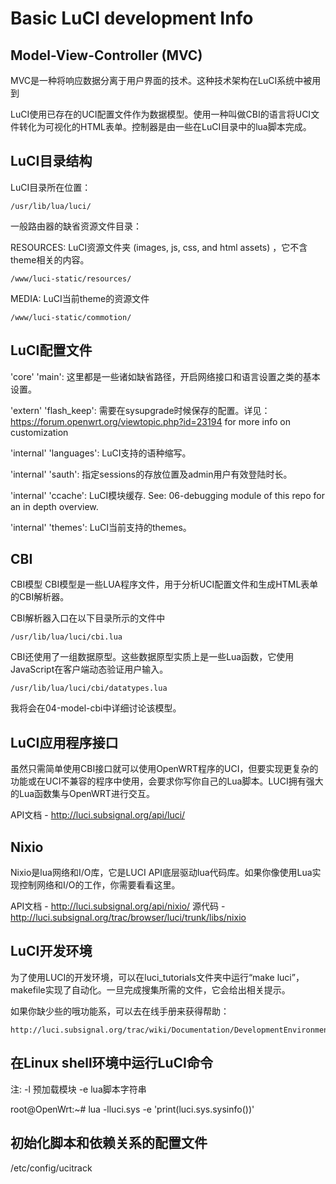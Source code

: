 
Basic LuCI development Info
===========================

Model-View-Controller (MVC)
---------------------
MVC是一种将响应数据分离于用户界面的技术。这种技术架构在LuCI系统中被用到

LuCI使用已存在的UCI配置文件作为数据模型。使用一种叫做CBI的语言将UCI文件转化为可视化的HTML表单。控制器是由一些在LuCI目录中的lua脚本完成。

LuCI目录结构
---------------------

LuCI目录所在位置：

    /usr/lib/lua/luci/

一般路由器的缺省资源文件目录：

RESOURCES: LuCI资源文件夹 (images, js, css, and html assets) ，它不含theme相关的内容。

    /www/luci-static/resources/

MEDIA: LuCI当前theme的资源文件

    /www/luci-static/commotion/

	
LuCI配置文件
--------------------

'core' 'main': 这里都是一些诸如缺省路径，开启网络接口和语言设置之类的基本设置。

'extern' 'flash_keep': 需要在sysupgrade时候保存的配置。详见：https://forum.openwrt.org/viewtopic.php?id=23194 for more info on customization

'internal' 'languages': LuCI支持的语种缩写。

'internal' 'sauth': 指定sessions的存放位置及admin用户有效登陆时长。

'internal' 'ccache':  LuCI模块缓存. See: 06-debugging module of this repo for an in depth overview.

'internal' 'themes': LuCI当前支持的themes。

CBI
---

CBI模型
CBI模型是一些LUA程序文件，用于分析UCI配置文件和生成HTML表单的CBI解析器。

CBI解析器入口在以下目录所示的文件中

    /usr/lib/lua/luci/cbi.lua

CBI还使用了一组数据原型。这些数据原型实质上是一些Lua函数，它使用JavaScript在客户端动态验证用户输入。

    /usr/lib/lua/luci/cbi/datatypes.lua

我将会在04-model-cbi中详细讨论该模型。

LuCI应用程序接口
-------------

虽然只需简单使用CBI接口就可以使用OpenWRT程序的UCI，但要实现更复杂的功能或在UCI不兼容的程序中使用，会要求你写你自己的Lua脚本。LUCI拥有强大的Lua函数集与OpenWRT进行交互。

API文档 - http://luci.subsignal.org/api/luci/

Nixio
-----
Nixio是lua网络和I/O库，它是LUCI API底层驱动lua代码库。如果你像使用Lua实现控制网络和I/O的工作，你需要看看这里。

API文档 - http://luci.subsignal.org/api/nixio/
源代码 - http://luci.subsignal.org/trac/browser/luci/trunk/libs/nixio


LuCI开发环境
-----------------------------

为了使用LUCI的开发环境，可以在luci_tutorials文件夹中运行“make luci”，makefile实现了自动化。一旦完成搜集所需的文件，它会给出相关提示。

如果你缺少些的哦功能系，可以去在线手册来获得帮助：

    http://luci.subsignal.org/trac/wiki/Documentation/DevelopmentEnvironmentHowTo

在Linux shell环境中运行LuCI命令
--------------------------------------------

注:
-l    预加载模块
-e    lua脚本字符串

root@OpenWrt:~# lua -lluci.sys -e 'print(luci.sys.sysinfo())'


初始化脚本和依赖关系的配置文件
--------------------------------------------
/etc/config/ucitrack


